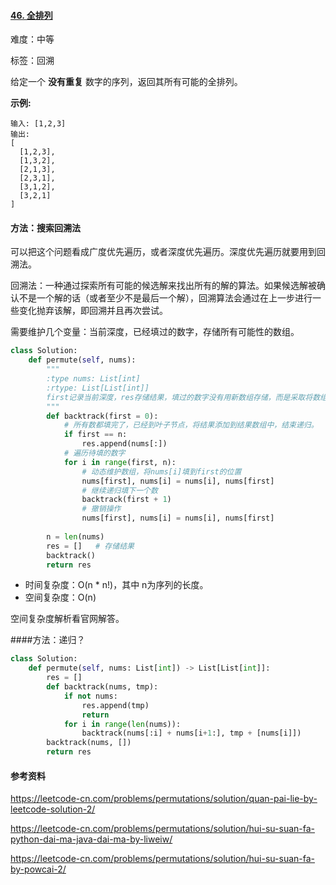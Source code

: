 #### [46. 全排列](https://leetcode-cn.com/problems/permutations/)

难度：中等

标签：回溯

给定一个 **没有重复** 数字的序列，返回其所有可能的全排列。

**示例:**

```
输入: [1,2,3]
输出:
[
  [1,2,3],
  [1,3,2],
  [2,1,3],
  [2,3,1],
  [3,1,2],
  [3,2,1]
]
```

#### 方法：搜索回溯法

可以把这个问题看成广度优先遍历，或者深度优先遍历。深度优先遍历就要用到回溯法。

回溯法：一种通过探索所有可能的候选解来找出所有的解的算法。如果候选解被确认不是一个解的话（或者至少不是最后一个解），回溯算法会通过在上一步进行一些变化抛弃该解，即回溯并且再次尝试。

需要维护几个变量：当前深度，已经填过的数字，存储所有可能性的数组。

```python
class Solution:
    def permute(self, nums):
        """
        :type nums: List[int]
        :rtype: List[List[int]]
        first记录当前深度，res存储结果，填过的数字没有用新数组存储，而是采取将数组nums保持为填过的数字在左边的状态来实现。
        """
        def backtrack(first = 0):
            # 所有数都填完了，已经到叶子节点，将结果添加到结果数组中，结束递归。
            if first == n:  
                res.append(nums[:])
            # 遍历待填的数字
            for i in range(first, n):
                # 动态维护数组，将nums[i]填到first的位置
                nums[first], nums[i] = nums[i], nums[first]
                # 继续递归填下一个数
                backtrack(first + 1)
                # 撤销操作
                nums[first], nums[i] = nums[i], nums[first]
        
        n = len(nums)
        res = []   # 存储结果
        backtrack()
        return res
```

- 时间复杂度：O(n * n!)，其中 n为序列的长度。
- 空间复杂度：O(n)

空间复杂度解析看官网解答。

####方法：递归？

```python
class Solution:
    def permute(self, nums: List[int]) -> List[List[int]]:
        res = []
        def backtrack(nums, tmp):
            if not nums:
                res.append(tmp)
                return 
            for i in range(len(nums)):
                backtrack(nums[:i] + nums[i+1:], tmp + [nums[i]])
        backtrack(nums, [])
        return res
```

#### 参考资料

https://leetcode-cn.com/problems/permutations/solution/quan-pai-lie-by-leetcode-solution-2/

https://leetcode-cn.com/problems/permutations/solution/hui-su-suan-fa-python-dai-ma-java-dai-ma-by-liweiw/

https://leetcode-cn.com/problems/permutations/solution/hui-su-suan-fa-by-powcai-2/

